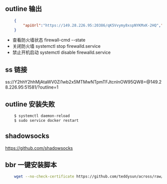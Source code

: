 ## outline 输出 
```json
    {
        "apiUrl":"https://149.28.226.95:20386/qK5Vvymy8xspNYKMxK-2HQ","certSha256":"CDFEEFD9D2A701E698A516E6B06BC6728D3F9F5BA16EFCC23D5746AEC57D8ED4"
    }
```
* 查看防火墙状态 firewall-cmd --state
* 关闭防火墙 systemctl stop firewalld.service
* 禁止开机启动 systemctl disable firewalld.service 

## ss 链接
ss://Y2hhY2hhMjAtaWV0Zi1wb2x5MTMwNTpmTFJtcnlnOW95QW8=@149.28.226.95:51581/?outline=1

## outline 安装失败 
```sh
    $ systemctl daemon-reload
    $ sudo service docker restart
```

## shadowsocks
https://github.com/shadowsocks

## bbr 一键安装脚本
```sh
    wget --no-check-certificate https://github.com/teddysun/across/raw/master/bbr.sh && chmod +x bbr.sh && ./bbr.sh
```
